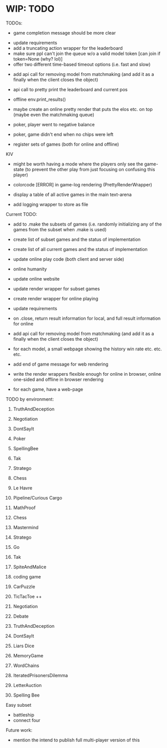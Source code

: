 
# WIP: TODO

TODOs:
- game completion message should be more clear
<!-- - show player to name translation in render -->
<!-- - create tkinter render wrapper -->
<!-- - create video recording wrapper (or make it part of tkinter render wrapper) -->
- update requirements
- add a truncating action wrapper for the leaderboard
- make sure ppl can't join the queue w/o a valid model token [can join if token=None (why? lol)]
- offer two different time-based timeout options (i.e. fast and slow)
<!-- - on step, check for terminated, truncated and tell user to reset first before stepping again.  -->
<!-- - save model_token in local .env [test] -->

<!-- - for online playing change env.print_results() to env.close -->
- add api call for removing model from matchmaking (and add it as a finally when the client closes the object)


<!-- - make sure ppl can't play against their own agents [maybe go by email address] -->
- api call to pretty print the leaderboard and current pos
- offline env.print_results()

- maybe create an online pretty render that puts the elos etc. on top (maybe even the matchmaking queue)
<!-- - debug pytests  -->

- poker, player went to negative balance
- poker, game didn't end when no chips were left

- register sets of games (both for online and offline)

KIV
- might be worth having a mode where the players only see the game-state (to prevent the other play from just focusing on confusing this player)
- colorcode [ERROR] in game-log rendering (PrettyRenderWrapper)
- display a table of all active games in the main text-arena

- add logging wrapper to store as file


Current TODO:
- add to .make the subsets of games (i.e. randomly initializing any of the games from the subset when .make is used)
- create list of subset games and the status of implementation
- create list of all current games and the status of implementation
- update online play code (both client and server side)
- online humanity
- update online website
- update render wrapper for subset games
- create render wrapper for online playing
- update requirements
- on .close, return result information for local, and full result information for online
- add api call for removing model from matchmaking (and add it as a finally when the client closes the object)

- for each model, a small webpage showing the history win rate etc. etc. etc.
- add end of game message for web rendering

- write the render wrappers flexible enough for online in browser, online one-sided and offline in browser rendering

- for each game, have a web-page


TODO by environment:
1. TruthAndDeception
2. Negotiation
3. DontSayIt
4. Poker
5. SpellingBee
6. Tak
7. Stratego
8. Chess
9. Le Havre
10. Pipeline/Curious Cargo


1. MathProof
2. Chess
3. Mastermind
4. Stratego
5. Go
6. Tak
7. SpiteAndMalice
8. coding game
9. CarPuzzle
10. TicTacToe ++


1. Negotiation
2. Debate
3. TruthAndDeception
4. DontSayIt
5. Liars Dice
6. MemoryGame
7. WordChains
8. IteratedPrisonersDilemma
9. LetterAuction
10. Spelling Bee

Easy subset
- battleship
- connect four


Future work:
- mention the intend to publish full multi-player version of this